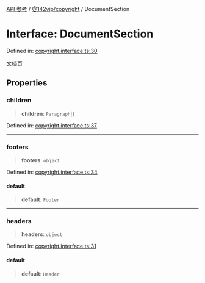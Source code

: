 [API 参考](../wiki/Home) / [@142vip/copyright](../wiki/@142vip.copyright) / DocumentSection

# Interface: DocumentSection

Defined in: [copyright.interface.ts:30](https://github.com/142vip/core-x/blob/15d5bc9ef4bece78c0e60bdf074a2d245f625100/packages/copyright/src/copyright.interface.ts#L30)

文档页

## Properties

### children

> **children**: `Paragraph`\[]

Defined in: [copyright.interface.ts:37](https://github.com/142vip/core-x/blob/15d5bc9ef4bece78c0e60bdf074a2d245f625100/packages/copyright/src/copyright.interface.ts#L37)

***

### footers

> **footers**: `object`

Defined in: [copyright.interface.ts:34](https://github.com/142vip/core-x/blob/15d5bc9ef4bece78c0e60bdf074a2d245f625100/packages/copyright/src/copyright.interface.ts#L34)

#### default

> **default**: `Footer`

***

### headers

> **headers**: `object`

Defined in: [copyright.interface.ts:31](https://github.com/142vip/core-x/blob/15d5bc9ef4bece78c0e60bdf074a2d245f625100/packages/copyright/src/copyright.interface.ts#L31)

#### default

> **default**: `Header`
